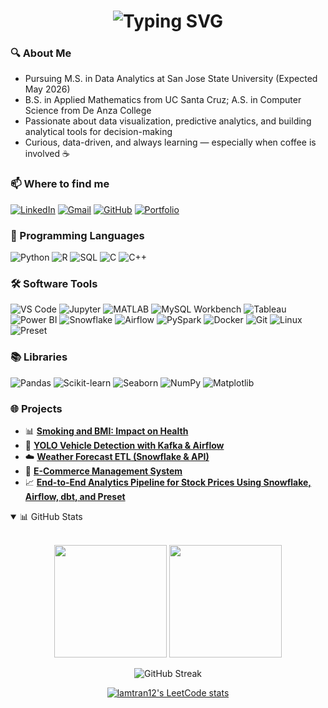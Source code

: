 <!-- Typing animation greeting -->
<h1 align="center">
  <img src="https://readme-typing-svg.demolab.com?font=Fira+Code&size=30&duration=3000&pause=1000&color=FFFFFF&center=true&vCenter=true&width=600&lines=Hi%2C+I'm+Lam!+%F0%9F%91%8B%F0%9F%8F%BC;Welcome+to+my+GitHub!+%F0%9F%91%8D;Data+Analytics+%7C+ML+%7C+Big+Data&background=000000" alt="Typing SVG" />
</h1>

### 🔍 About Me
- Pursuing M.S. in Data Analytics at San Jose State University (Expected May 2026)
- B.S. in Applied Mathematics from UC Santa Cruz; A.S. in Computer Science from De Anza College
- Passionate about data visualization, predictive analytics, and building analytical tools for decision-making
- Curious, data-driven, and always learning — especially when coffee is involved ☕


### 📫 Where to find me

[![LinkedIn](https://img.shields.io/badge/LinkedIn-0A66C2?style=for-the-badge&logo=linkedin&logoColor=white)](https://linkedin.com/in/lamsj)
[![Gmail](https://img.shields.io/badge/Gmail-D14836?style=for-the-badge&logo=gmail&logoColor=white)](mailto:lamnhattran13@gmail.com)
[![GitHub](https://img.shields.io/badge/GitHub-181717?style=for-the-badge&logo=github&logoColor=white)](https://github.com/lamtran13)
[![Portfolio](https://img.shields.io/badge/Portfolio-000000?style=for-the-badge&logo=aboutdotme&logoColor=white)](https://www.datascienceportfol.io/lamnhattran)


### 🧠 Programming Languages
![Python](https://img.shields.io/badge/Python-black?style=flat&logo=python)
![R](https://img.shields.io/badge/R-black?style=flat&logo=r)
![SQL](https://img.shields.io/badge/SQL-black?style=flat&logo=mysql)
![C](https://img.shields.io/badge/C-black?style=flat&logo=c)
![C++](https://img.shields.io/badge/C++-black?style=flat&logo=c%2B%2B)


### 🛠 Software Tools
![VS Code](https://img.shields.io/badge/VS%20Code-black?style=flat&logo=visual-studio-code)
![Jupyter](https://img.shields.io/badge/Jupyter-black?style=flat&logo=jupyter)
![MATLAB](https://img.shields.io/badge/MATLAB-black?style=flat&logo=mathworks)
![MySQL Workbench](https://img.shields.io/badge/MySQL_Workbench-black?style=flat&logo=mysql)
![Tableau](https://img.shields.io/badge/Tableau-black?style=flat&logo=tableau)
![Power BI](https://img.shields.io/badge/PowerBI-black?style=flat&logo=power-bi)
![Snowflake](https://img.shields.io/badge/Snowflake-black?style=flat&logo=snowflake)
![Airflow](https://img.shields.io/badge/Airflow-black?style=flat&logo=apache-airflow)
![PySpark](https://img.shields.io/badge/PySpark-black?style=flat&logo=apache-spark)
![Docker](https://img.shields.io/badge/Docker-black?style=flat&logo=docker)
![Git](https://img.shields.io/badge/Git-black?style=flat&logo=git)
![Linux](https://img.shields.io/badge/Linux-black?style=flat&logo=linux)
![Preset](https://img.shields.io/badge/Preset-black?style=flat&logo=apache-superset)


### 📚 Libraries
![Pandas](https://img.shields.io/badge/Pandas-black?style=flat&logo=pandas)
![Scikit-learn](https://img.shields.io/badge/Scikit--Learn-black?style=flat&logo=scikit-learn)
![Seaborn](https://img.shields.io/badge/Seaborn-black?style=flat&logo=seaborn)
![NumPy](https://img.shields.io/badge/NumPy-black?style=flat&logo=numpy)
![Matplotlib](https://img.shields.io/badge/Matplotlib-black?style=flat&logo=matplotlib)

### 🌐 Projects
- 📊 **[Smoking and BMI: Impact on Health](https://github.com/lamtran13/exploring-bmi-smoking/tree/main)**  
- 🚗 **[YOLO Vehicle Detection with Kafka & Airflow](https://github.com/zincoi172/Vehicle_Detection_Big_Data_Processing)**  
- ☁️ **[Weather Forecast ETL (Snowflake & API)](https://github.com/matthewleffler1/DATA226_PROJECT)**
- 🛒 **[E-Commerce Management System](https://github.com/lamtran13/ecommerce_management-system)**
- 📈 **[End-to-End Analytics Pipeline for Stock Prices Using Snowflake, Airflow, dbt, and Preset](https://github.com/lamtran13/data226_spring_25/tree/main/labs/lab2_226)**

<details open>
<summary>📊 GitHub Stats</summary>

<br>

<!-- GitHub Stats -->
<p align="center">
  <img height="180em" src="https://github-readme-stats.vercel.app/api?username=lamtran13&show_icons=true&hide_border=true&theme=radical" />
  <img height="180em" src="https://github-readme-stats.vercel.app/api/top-langs/?username=lamtran13&layout=compact&hide_border=true&theme=radical" />
</p>

<!-- GitHub Streak -->
<p align="center">
  <img src="https://streak-stats.demolab.com?user=lamtran13&theme=radical&border_radius=10&mode=weekly" alt="GitHub Streak" />
</p>

<!-- LeetCode Stats -->
<p align="center">
  <a href="https://leetcode.com/u/lamtran12/">
    <img src="https://leetcard.jacoblin.cool/lamtran12?theme=dark&font=Fira+Code&extension=activity" alt="lamtran12's LeetCode stats" />
  </a>
</p>

</details>


